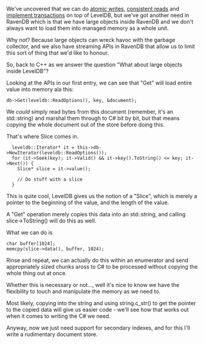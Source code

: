 We've uncovered that we can do [atomic writes](/entries/basic-operations-with-leveldb.htm), [consistent reads](/entries/transactional-guarantees-on-top-of-leveldb.html) and [implement transactions](/entries/writing-a-transaction-manager-on-top-of-leveldb.html) on top of LevelDB, but we've got another need in RavenDB which is that we have large objects inside RavenDB and we don't always want to load them into managed memory as a whole unit.

Why not? Because large objects can wreck havoc with the garbage collector, and we also have streaming APIs in RavenDB that allow us to limit this sort of thing that we'd like to honour.

So, back to C++ as we answer the question "What about large objects inside LevelDB"?

Looking at the APIs in our first entry, we can see that "Get" will load entire value into memory ala this:

    db->Get(leveldb::ReadOptions(), key, &document);

We *could* simply read bytes from this document (remember, it's an std::string) and marshal them through to C# bit by bit, but that means copying the whole document out of the store before doing this.

That's where Slice comes in.

      leveldb::Iterator* it = this->db->NewIterator(leveldb::ReadOptions());
      for (it->Seek(key); it->Valid() && it->key().ToString() <= key; it->Next()) {
        Slice* slice = it->value();
        
        // Do stuff with a slice
      }

This is quite cool, LevelDB gives us the notion of a "Slice", which is merely a pointer to the beginning of the value, and the length of the value.

A "Get" operation merely copies this data into an std::string, and calling slice->ToString() will do this as well.

What we can do is 

    char buffer[1024];
    memcpy(slice->data(), buffer, 1024);


Rinse and repeat, we can actually do this within an enumerator and send appropriately sized chunks aross to C# to be processed without copying the whole thing out at once.

Whether this is necessary or not..., well it's nice to know we have the flexibility to touch and manipulate the memory as we need to.

Most likely, copying into the string and using string.c_str() to get the pointer to the copied data will give us easier code - we'll see how that works out when it comes to writing the C# we need.

Anyway, now we just need support for secondary indexes, and for this I'll write a rudimentary document store.
